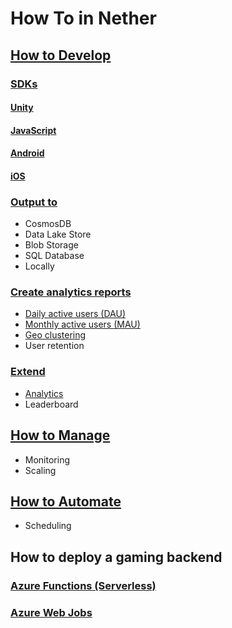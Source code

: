 # How To in Nether

## [How to Develop](develop)

### [SDKs](develop/SDKs)

#### [Unity](develop/SDKs/unity)

#### [JavaScript](develop/SDKs/javascript)

#### [Android](develop/SDKs/android)

#### [iOS](develop/SDKs/iOS)

### [Output to](develop/output)

* CosmosDB
* Data Lake Store
* Blob Storage
* SQL Database
* Locally

### [Create analytics reports](develop/analytics)

* [Daily active users (DAU)](analytics/daily-active-users.md)
* [Monthly active users (MAU)](analytics/monthly-active-users.md)
* [Geo clustering](analytics/player-geo-cluster-analysis.md)
* User retention

### [Extend](develop/extend)

* [Analytics](extend/analytics)
* Leaderboard

## [How to Manage](manage.md)

* Monitoring
* Scaling

## [How to Automate](automate.md)

* Scheduling

## How to deploy a gaming backend

### [Azure Functions (Serverless)](deploy/serverless.md)

### [Azure Web Jobs](deploy/webjobs.md)